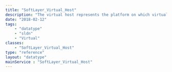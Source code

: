 ```yaml
---
title: "SoftLayer_Virtual_Host"
description: "The virtual host represents the platform on which virtual guests reside. At times a virtual host has no allocations on the physical server, however with many modern platforms it is a virtual machine with small CPU and Memory allocations that runs in the Control Domain. "
date: "2018-02-12"
tags:
    - "datatype"
    - "sldn"
    - "Virtual"
classes:
    - "SoftLayer_Virtual_Host"
type: "reference"
layout: "datatype"
mainService : "SoftLayer_Virtual_Host"
---
```

